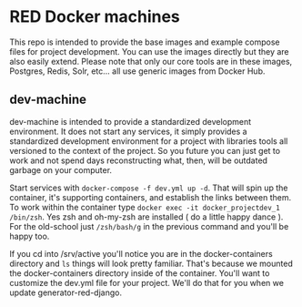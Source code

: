 # RED Docker machines

This repo is intended to provide the base images and example compose files for project development. You can use the images directly but they are also easily extend. Please note that only our core tools are in these images, Postgres, Redis, Solr, etc... all use generic images from Docker Hub.

## dev-machine

dev-machine is intended to provide a standardized development environment. It does not start any services, it simply provides a standardized development environment for a project with libraries tools all versioned to the context of the project. So you future you can just get to work and not spend days reconstructing what, then, will be outdated garbage on your computer. 

Start services with `docker-compose -f dev.yml up -d`. That will spin up the container, it's supporting containers, and establish the links between them. To work within the container type `docker exec -it docker_projectdev_1 /bin/zsh`.  Yes zsh and oh-my-zsh are installed ( do a little happy dance ). For the old-school just `/zsh/bash/g` in the previous command and you'll be happy too.

If you cd into /srv/active you'll notice you are in the docker-containers directory and `ls` things will look pretty familiar. That's because we mounted the docker-containers directory inside of the container. You'll want to customize the dev.yml file for your project. We'll do that for you when we update generator-red-django.

